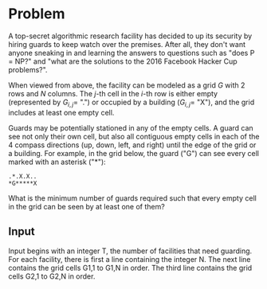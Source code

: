 # Problem

A top-secret algorithmic research facility has decided to up its security by hiring guards to keep watch over the premises. After all, they don't want anyone sneaking in and learning the answers to questions such as "does P = NP?" and "what are the solutions to the 2016 Facebook Hacker Cup problems?".

When viewed from above, the facility can be modeled as a grid $G$ with $2$ rows and $N$ columns. The $j$-th cell in the $i$-th row is either empty (represented by $G_{i,j} =$ ".") or occupied by a building ($G_{i,j} =$ "X"), and the grid includes at least one empty cell.

Guards may be potentially stationed in any of the empty cells. A guard can see not only their own cell, but also all contiguous empty cells in each of the 4 compass directions (up, down, left, and right) until the edge of the grid or a building. For example, in the grid below, the guard ("G") can see every cell marked with an asterisk ("*"):

```text
.*.X.X..
*G*****X
```

What is the minimum number of guards required such that every empty cell in the grid can be seen by at least one of them?

## Input

Input begins with an integer T, the number of facilities that need guarding. For each facility, there is first a line containing the integer N. The next line contains the grid cells G1,1 to G1,N in order. The third line contains the grid cells G2,1 to G2,N in order.
